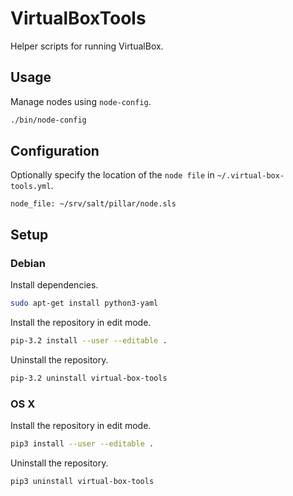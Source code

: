 # VirtualBoxTools

Helper scripts for running VirtualBox.


## Usage

Manage nodes using `node-config`.

```sh
./bin/node-config
```


## Configuration

Optionally specify the location of the `node file` in `~/.virtual-box-tools.yml`.

```
node_file: ~/srv/salt/pillar/node.sls
```


## Setup

### Debian

Install dependencies.

```sh
sudo apt-get install python3-yaml
```

Install the repository in edit mode.

```sh
pip-3.2 install --user --editable .
```

Uninstall the repository.

```sh
pip-3.2 uninstall virtual-box-tools
```


### OS X

Install the repository in edit mode.

```sh
pip3 install --user --editable .
```

Uninstall the repository.

```sh
pip3 uninstall virtual-box-tools
```
